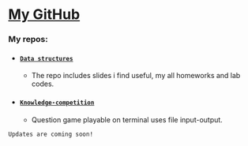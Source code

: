 # [**My GitHub**](https://github.com/abdullahkavakli)

### My repos:

- #### [`Data structures`](https://github.com/abdullahkavakli/data-structures)
    - The repo includes slides i find useful, my all homeworks and lab codes.

- #### [`Knowledge-competition`](https://github.com/abdullahkavakli/Knowledge-competition)
  - Question game playable on terminal uses file input-output.

`Updates are coming soon!`
